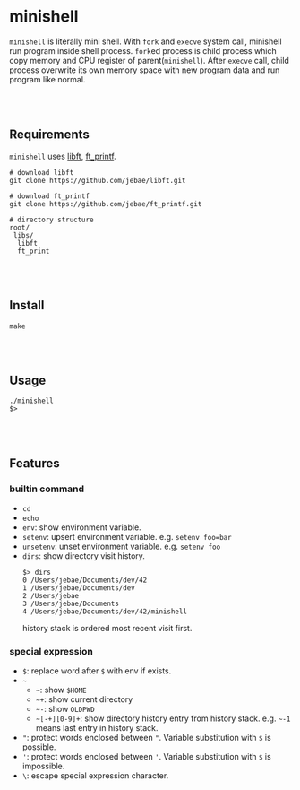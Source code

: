 # minishell

`minishell` is literally mini shell. With `fork` and `execve` system call, minishell run program inside shell process.
`fork`ed process is child process which copy memory and CPU register of parent(`minishell`). After `execve` call, child process overwrite its own memory space with new program data and run program like normal.

<br/><br/>

## Requirements

`minishell` uses [libft](https://github.com/jebae/libft), [ft_printf](https://github.com/jebae/ft_printf.git).

```
# download libft
git clone https://github.com/jebae/libft.git

# download ft_printf
git clone https://github.com/jebae/ft_printf.git

# directory structure
root/
 libs/
  libft
  ft_print
```

<br/><br/>

## Install

```
make
```

<br/><br/>

## Usage

```
./minishell
$>
```

<br/><br/>

## Features

### builtin command

- `cd`
- `echo`
- `env`: show environment variable.
- `setenv`: upsert environment variable.
	e.g. `setenv foo=bar`
- `unsetenv`: unset environment variable.
	e.g. `setenv foo`
- `dirs`: show directory visit history.
	```
	$> dirs
	0 /Users/jebae/Documents/dev/42
	1 /Users/jebae/Documents/dev
	2 /Users/jebae
	3 /Users/jebae/Documents
	4 /Users/jebae/Documents/dev/42/minishell
	```
	history stack is ordered most recent visit first.

### special expression

- `$`: replace word after `$` with env if exists.
- `~`
	- `~`: show `$HOME`
	- `~+`: show current directory
	- `~-`: show `OLDPWD`
	- `~[-+][0-9]+`: show directory history entry from history stack.
		e.g. `~-1` means last entry in history stack.
- `"`: protect words enclosed between `"`. Variable substitution with `$` is possible.
- `'`: protect words enclosed between `'`. Variable substitution with `$` is impossible.
- `\`: escape special expression character.
